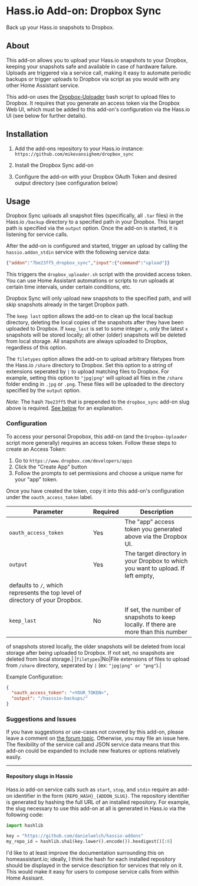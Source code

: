 # Hass.io Add-on: Dropbox Sync

Back up your Hass.io snapshots to Dropbox.

## About

This add-on allows you to upload your Hass.io snapshots to your Dropbox, keeping your snapshots
safe and available in case of hardware failure. Uploads are triggered via a service call, making
it easy to automate periodic backups or trigger uploads to Dropbox via script as you would with
any other Home Assistant service.

This add-on uses the [Dropbox-Uploader](https://github.com/andreafabrizi/Dropbox-Uploader) bash
script to upload files to Dropbox. It requires that you generate an access token via the Dropbox
Web UI, which must be added to this add-on's configuration via the Hass.io UI (see below for
further details).

## Installation

1. Add the add-ons repository to your Hass.io instance:
`https://github.com/mikevansighem/dropbox_sync`

2. Install the Dropbox Sync add-on

3. Configure the add-on with your Dropbox OAuth Token and desired output directory
(see configuration below)

## Usage

Dropbox Sync uploads all snapshot files (specifically, all `.tar` files) in the Hass.io `/backup`
directory to a specified path in your Dropbox. This target path is specified via the `output`
option. Once the add-on is started, it is listening for service calls.

After the add-on is configured and started, trigger an upload by calling the `hassio.addon_stdin`
service with the following service data:

```json
{"addon":"7be23ff5_dropbox_sync","input":{"command":"upload"}}
```

This triggers the `dropbox_uploader.sh` script with the provided access token. You can use
Home Assistant automations or scripts to run uploads at certain time intervals, under certain
conditions, etc.

Dropbox Sync will only upload new snapshots to the specified path, and will skip snapshots already
in the target Dropbox path.

The `keep last` option allows the add-on to clean up the local backup directory, deleting the local
copies of the snapshots after they have been uploaded to Dropbox. If `keep_last` is set to some
integer `x`, only the latest `x` snapshots will be stored locally; all other (older) snapshots will
be deleted from local storage. All snapshots are always uploaded to Dropbox, regardless of this
option.

The `filetypes` option allows the add-on to upload arbitrary filetypes from the Hass.io `/share`
directory to Dropbox. Set this option to a string of extensions seperated by `|` to upload matching
files to Dropbox. For example, setting this option to `"jpg|png"` will upload all files in
the `/share` folder ending in `.jpg` or `.png`. These files will be uploaded to the directory
specified by the `output` option.

*Note*: The hash `7be23ff5` that is prepended to the `dropbox_sync` add-on slug above is required.
[See below](#repository-slugs-in-hassio) for an explanation.

### Configuration

To access your personal Dropobox, this add-on (and the `Dropbox-Uploader` script more generally)
requires an access token. Follow these steps to create an Access Token:
1. Go to `https://www.dropbox.com/developers/apps`
2. Click the "Create App" button
3. Follow the prompts to set permissions and choose a unique name for your "app" token.

Once you have created the token, copy it into this add-on's configuration under the
`oauth_access_token` label.

|Parameter|Required|Description|
|---------|--------|-----------|
|`oauth_access_token`|Yes|The "app" access token you generated above via the Dropbox UI.|
|`output`|Yes|The target directory in your Dropbox to which you want to upload. If left empty,
defaults to `/`, which represents the top level of directory of your Dropbox.|
|`keep_last`|No|If set, the number of snapshots to keep locally. If there are more than this number
of snapshots stored locally, the older snapshots will be deleted from local storage after being
uploaded to Dropbox. If not set, no snapshots are deleted from local storage.|
|`filetypes`|No|File extensions of files to upload from `/share` directory, seperated by
 <code>&#124;</code> (ex: `"jpg|png" or "png"`).|

Example Configuration:

```json
{
  "oauth_access_token": "<YOUR_TOKEN>",
  "output": "/hasssio-backups/"
}
```

### Suggestions and Issues

If you have suggestions or use-cases not covered by this add-on, please leave a comment on
[the forum topic](https://community.home-assistant.io/t/hass-io-add-on-upload-hassio-snapshots-to-dropbox/).
Otherwise, you may file an issue here. The flexibility of the service call and JSON service data
means that this add-on could be expanded to include new features or options relatively easily.

----

#### Repository slugs in Hassio

Hass.io add-on service calls such as `start`, `stop`, and `stdin` require an add-on identifier in
the form `{REPO_HASH}_{ADDON_SLUG}`. The repository identifier is generated by hashing the full URL
of an installed repository. For example, the slug necessary to use this add-on at all is generated
in Hass.io via the following code:

```python
import hashlib

key = "https://github.com/danielwelch/hassio-addons"
my_repo_id = hashlib.sha1(key.lower().encode()).hexdigest()[:8]
```

I'd like to at least improve the documentation surrounding this on homeassistant.io; ideally,
I think the hash for each installed repository should be displayed in the service description for
services that rely on it. This would make it easy for users to compose service calls from within
Home Assisant.
